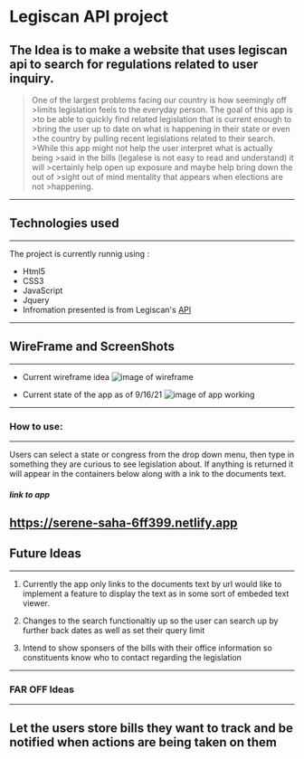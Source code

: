 # __Legiscan API project__
The Idea is to make a website that uses legiscan api to search for regulations related to user inquiry. 
---------------------------------------------------------------------------------------------

> One of the largest problems facing our country is how seemingly off >limits legislation feels to the everyday person. The goal of this app is >to be able to quickly find related legislation that is current enough to >bring the user up to date on what is happening in their state or even >the country by pulling recent legislations related to their search. >While this app might not help the user interpret what is actually being >said in the bills (legalese is not easy to read and understand) it will >certainly help open up exposure and maybe help bring down the out of >sight out of mind mentality that appears when elections are not >happening. 

----------------------------------------------------------------------------------------------



## __Technologies used__
----------------------------------------------------------------------------------------------
The project is currently runnig using :
* Html5
* CSS3
* JavaScript
* Jquery 
* Infromation presented is from Legiscan's [API](https://legiscan.com/legiscan)
----------------------------------------------------------------------------------------------



## __WireFrame and ScreenShots__
----------------------------------------------------------------------------------------------
* Current wireframe idea
![image of wireframe](https://i.imgur.com/52xWORq.png)

* Current state of the app as of 9/16/21
![image of app working](https://i.imgur.com/EkBvmZQ.png)




----------------------------------------------------------------------------------------------
### __How to use__:
----------------------------------------------------------------------------------------------
Users can select a state or congress from the drop down menu, then type in something they are curious to see legislation about. If anything is returned it will appear in the containers below along with a ink to the documents text.

#### _link to app_
https://serene-saha-6ff399.netlify.app
----------------------------------------------------------------------------------------------



## __Future Ideas__
----------------------------------------------------------------------------------------------
1. Currently the app only links to the documents text by url would like to implement a feature to display the text as in some sort of embeded text viewer. 

2. Changes to the search functionaltiy up so the user can search up by further back dates as well as set their query limit

3. Intend to show sponsers of the bills with their office information so constituents know who to contact regarding the legislation
----------------------------------------------------------------------------------------------
### __FAR OFF Ideas__ 
----------------------------------------------------------------------------------------------
Let the users store bills they want to track and be notified when actions are being taken on them 
----------------------------------------------------------------------------------------------